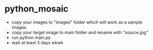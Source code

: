 # python_mosaic

- copy your images to "images" folder which will work as a sample images
- copy your target image to main folder and rename with "source.jpg"
- run python main.py
- wait at least 3 days wkwk
